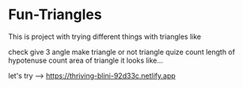 # Fun-Triangles
This is project with trying different things with triangles like

check give 3 angle make triangle or not
triangle quize
count length of hypotenuse
count area of triangle
it looks like...

let's try -->  https://thriving-blini-92d33c.netlify.app
